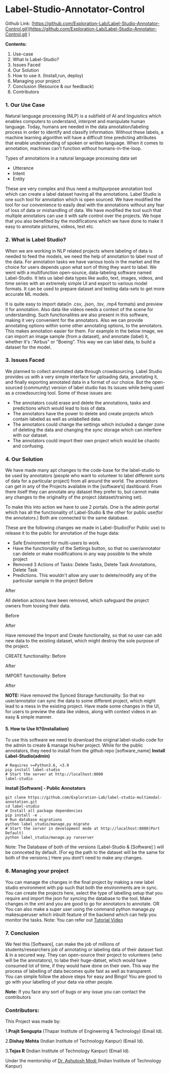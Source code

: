 # Label-Studio-Annotator-Control

Github Link: [https://github.com/Exploration-Lab/Label-Studio-Annotator-Control.git](https://github.com/Exploration-Lab/Label-Studio-Annotator-Control.git
)

**Contents:**
1. Use-case
2. What Is Label-Studio?
3. Issues Faced
4. Our Solution 
5. How to use it. (Install,run, deploy)
6. Managing your project
7. Conclusion (Resource & our feedback)
8. Contributors

### 1. Our Use Case
Natural language processing (NLP) is a subfield of AI and linguistics which enables computers to understand, interpret and manipulate human language. 
Today, humans are needed in the data annotation/labeling process in order to identify and classify information. Without these labels, a machine learning algorithm will have a difficult time predicting attributes that enable understanding of spoken or written language. When it comes to annotation, machines can’t function without humans-in-the-loop.

Types of annotations in a natural language processing data set
- Utterance
- Intent 
- Entity

These are very complex and thus need a multipurpose annotation tool which can create a label dataset having all the annotations. Label Studio is one such tool for annotation which is open sourced. We have modified the tool for our convenience to easily deal with the annotations without any fear of loss of data or mishandling of data. We have modified the tool such that multiple annotators can use it  with safe control over the projects. We hope that you also benefited by the modifications which we have done to make it easy to annotate pictures, videos, text etc.


### 2. What is Label Studio?
When we are working in NLP related projects where labeling of data is needed to feed the models, we need the help of annotation to label most of the data. For annotation tasks we have various tools in the market and the choice for users depends upon what sort of thing they want to label. We went with a multifunction open-source, data-labeling software named Label-Studio.
It lets us label data types like audio, text, images, videos, and time series with an extremely simple UI and export to various model formats. It can be used to prepare dataset and testing data-sets to get more accurate ML models. 

It is quite easy to import data(in .csv, .json, .tsv, .mp4 formats) and preview it for annotation. Also data like videos needs a context of the scene for understanding. Such functionalities are also present in this software, making it very convenient for the annotators. Also we can provide annotating options within some other annotating options, to the annotators. This makes annotation easier for them. For example in the below image, we can import an image sample (from a dataset), and annotate (label) it, whether it's :”Airbus” or ”Boeing”. This way we can label data, to build a dataset for the model.

### 3. Issues Faced
We planned to collect annotated data through crowdsourcing. Label Studio provides us with a very simple interface for uploading data, annotating it, and finally exporting annotated data in a format of our choice. But the open-sourced (community) version of label studio has its issues while being used as a crowdsourcing tool. Some of those issues are:

- The annotators could erase and delete the annotations, tasks and predictions which would lead to loss of data. 
- The annotators have the power to delete and create projects which contain labeled as well as unlabelled data.
- The annotators could change the settings which included a danger zone of deleting the data and changing the sync storage which can interfere with our dataset.
- The annotators could import their own project which would be chaotic and confusing.



### 4. Our Solution
We have made many apt changes to the code-base for the label-studio to be used by annotators (people who want to volunteer to label different sorts of data for a particular project) from all around the world. The annotators can get in any of the Projects available in the [software’s] dashboard. From there itself they can annotate any dataset they prefer to, but cannot make any changes to the originality of the project (dataset/training set).

To make this into action we have to use 2 portals. One is the admin portal which has all the functionality of Label-Studio & the other for public use(for the annotators.) Both are connected to the same database.

These are the following changes we made in Label-Studio(For Public use) to release it to the public for annotation of the huge data:
- Safe Environment for multi-users to work.
- Have the functionality of the Settings button, so that no user/annotator can delete or make modifications in any way possible to the whole project
- Removed 3 Actions of Tasks: Delete Tasks, Delete Task Annotations, Delete Task 
- Predictions. This wouldn't allow any user to delete/modify any of the particular sample in the project
Before


After


All deletion actions have been removed, which safeguard the project owners from loosing their data.

Before


After


Have removed the Import and Create functionality, so that no user can add new data to the existing dataset, which might destroy the sole purpose of the project.

CREATE functionality:
Before

After


IMPORT functionality:
Before


After




**NOTE:** Have removed the Synced Storage functionality. So that no user/annotator can sync the data to some different project, which might lead to a mess in the existing project.
Have made some changes in the UI, for users to preview the data like videos, along with context videos in an easy & simple manner.

#### 5. How to Use It?(Installation)
To use this software we need to download the original label-studio code for the admin to create & manage his/her project. While for the public annotators, they need to install from the github repo [software_name]
**Install Label-Studio(admin)**
```
# Requires >=Python3.6, <3.9
pip install label-studio
# Start the server at http://localhost:8080
label-studio
```


**Install [Software] - Public Annotators**
```
git clone https://github.com/Exploration-Lab/label-studio-multimodal-annotation.git
cd label-studio
# Install all package dependencies
pip install -e .
# Run database migrations
python label_studio/manage.py migrate
# Start the server in development mode at http://localhost:8080(Port Default)
python label_studio/manage.py runserver
```

Note: The Database of both of the versions (Label-Studio & [Software] ) will be connceted by default. (For eg the path to the dataset will be the same for both of the versions.) Here you dont’t need to make any changes.



### 6. Managing your project 
You can manage the changes in the final project by making a new label studio environment with pip such that both the environments are in sync. You can create the projects here, select the type of labelling setup that you require and import the json for syncing the database to the tool.
Make changes in the xml and you are good to go for annotators to annotate. 
OR
You can also make a super user using the command python manage.py makesuperuser which inbuilt feature of the backend which can help you monitor the tasks.
Note: You can refer out [Tutorial Video](https://drive.google.com/file/d/1sHGTmhcXgCzvOp9iUgVa6D8rOwb__7i9/view?usp=drivesdk)

### 7. Conclusion
We feel this [Software], can make the job of millions of students/researchers job of annotating or labeling data of their dataset fast & in a secured way. They can open-source their project to volunteers (who will be the annotators), to labe their huge-datset, which would have consumed lot of time, if they would have done on their own. 
This way the process of labelling of data becomes quite fast as well as transparent.  
You can simple follow the above steps for easy and Bingo! You are good to go with your labelling of your data via other people. 

**Note:** If you face any sort of bugs or any issue you can contact the contributors



### Contributors:

This Project was made by:

1.**Prajit Sengupta** (Thapar Institute of Engineering & Technology) (Email Id).

2.**Dishay Mehta** (Indian Institute of Technology Kanpur) (Email Id).

3.**Tejas R** (Indian Institute of Technology Kanpur) (Email Id).

Under the mentorship of <a href="https://ashutosh-modi.github.io/"> Dr. Ashutosh Modi </a> (Indian Institute of Technology Kanpur)






